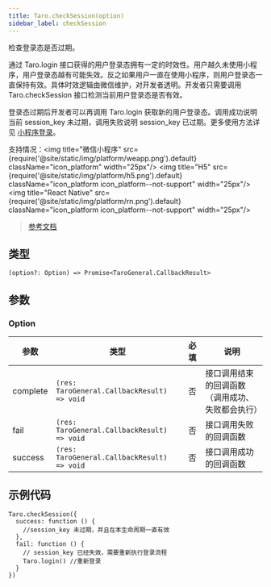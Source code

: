 ```yaml
---
title: Taro.checkSession(option)
sidebar_label: checkSession
---
```


检查登录态是否过期。

通过 Taro.login 接口获得的用户登录态拥有一定的时效性。用户越久未使用小程序，用户登录态越有可能失效。反之如果用户一直在使用小程序，则用户登录态一直保持有效。具体时效逻辑由微信维护，对开发者透明。开发者只需要调用 Taro.checkSession 接口检测当前用户登录态是否有效。

登录态过期后开发者可以再调用 Taro.login 获取新的用户登录态。调用成功说明当前 session_key 未过期，调用失败说明 session_key 已过期。更多使用方法详见 [小程序登录](https://developers.weixin.qq.com/miniprogram/dev/framework/open-ability/login.html)。

支持情况：<img title="微信小程序" src={require('@site/static/img/platform/weapp.png').default} className="icon_platform" width="25px"/> <img title="H5" src={require('@site/static/img/platform/h5.png').default} className="icon_platform icon_platform--not-support" width="25px"/> <img title="React Native" src={require('@site/static/img/platform/rn.png').default} className="icon_platform icon_platform--not-support" width="25px"/>

> [参考文档](https://developers.weixin.qq.com/miniprogram/dev/api/open-api/login/wx.checkSession.html)

## 类型

```tsx
(option?: Option) => Promise<TaroGeneral.CallbackResult>
```

## 参数

### Option

| 参数 | 类型 | 必填 | 说明 |
| --- | --- | :---: | --- |
| complete | `(res: TaroGeneral.CallbackResult) => void` | 否 | 接口调用结束的回调函数（调用成功、失败都会执行） |
| fail | `(res: TaroGeneral.CallbackResult) => void` | 否 | 接口调用失败的回调函数 |
| success | `(res: TaroGeneral.CallbackResult) => void` | 否 | 接口调用成功的回调函数 |

## 示例代码

```tsx
Taro.checkSession({
  success: function () {
    //session_key 未过期，并且在本生命周期一直有效
  },
  fail: function () {
    // session_key 已经失效，需要重新执行登录流程
    Taro.login() //重新登录
  }
})
```
